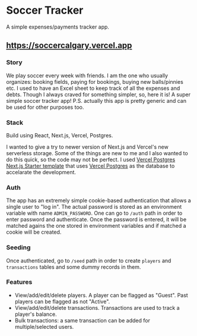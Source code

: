 # Soccer Tracker
A simple expenses/payments tracker app.

## https://soccercalgary.vercel.app

### Story
We play soccer every week with friends. I am the one who usually organizes: booking fields, paying for bookings, buying new balls/pinnies etc. I used to have an Excel sheet to keep track of all the expenses and debts. Though I always craved for something simpler, so, here it is! A super simple soccer tracker app! P.S. actually this app is pretty generic and can be used for other purposes too.

### Stack
Build using React, Next.js, Vercel, Postgres.

I wanted to give a try to newer version of Next.js and Vercel's new serverless storage. Some of the things are new to me and I also wanted to do this quick, so the code may not be perfect.
I used [Vercel Postgres Next.js Starter template](https://vercel.com/templates/next.js/postgres-starter) that uses [Vercel Postgres](https://vercel.com/postgres) as the database to accelarate the development.

### Auth
The app has an extremely simple cookie-based authentication that allows a single user to "log in". The actual password is stored as an environment variable with name `ADMIN_PASSWORD`. One can go to `/auth` path in order to enter password and authenticate. Once the password is entered, it will be matched agains the one stored in environment variables and if matched a cookie will be created.

### Seeding
Once authenticated, go to `/seed` path in order to create `players` and `transactions` tables and some dummy records in them.

### Features
 - View/add/edit/delete players. A player can be flagged as "Guest". Past players can be flagged as not "Active".
 - View/add/edit/delete transactions. Transactions are used to track a player's balance.
 - Bulk transactions: a same transaction can be added for multiple/selected users.

